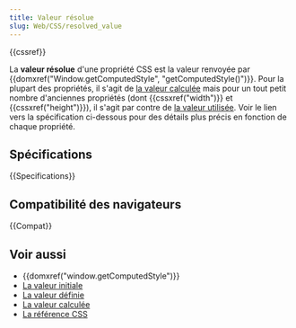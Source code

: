 ```yaml
---
title: Valeur résolue
slug: Web/CSS/resolved_value
---
```


{{cssref}}

La **valeur résolue** d'une propriété CSS est la valeur renvoyée par {{domxref("Window.getComputedStyle", "getComputedStyle()")}}. Pour la plupart des propriétés, il s'agit de [la valeur calculée](/fr/docs/Web/CSS/Valeur_calculée) mais pour un tout petit nombre d'anciennes propriétés (dont {{cssxref("width")}} et {{cssxref("height")}}), il s'agit par contre de [la valeur utilisée](/fr/docs/Web/CSS/Valeur_utilisée). Voir le lien vers la spécification ci-dessous pour des détails plus précis en fonction de chaque propriété.

## Spécifications

{{Specifications}}

## Compatibilité des navigateurs

{{Compat}}

## Voir aussi

- {{domxref("window.getComputedStyle")}}
- [La valeur initiale](/fr/docs/Web/CSS/Valeur_initiale)
- [La valeur définie](/fr/docs/Web/CSS/Valeur_spécifiée)
- [La valeur calculée](/fr/docs/Web/CSS/Valeur_calculée)
- [La référence CSS](/fr/docs/Web/CSS/Reference)
